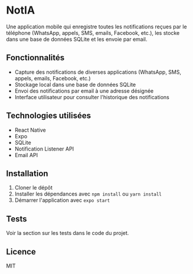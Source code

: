 # NotIA

Une application mobile qui enregistre toutes les notifications reçues par le téléphone (WhatsApp, appels, SMS, emails, Facebook, etc.), les stocke dans une base de données SQLite et les envoie par email.

## Fonctionnalités

- Capture des notifications de diverses applications (WhatsApp, SMS, appels, emails, Facebook, etc.)
- Stockage local dans une base de données SQLite
- Envoi des notifications par email à une adresse désignée
- Interface utilisateur pour consulter l'historique des notifications

## Technologies utilisées

- React Native
- Expo
- SQLite
- Notification Listener API
- Email API

## Installation

1. Cloner le dépôt
2. Installer les dépendances avec `npm install` ou `yarn install`
3. Démarrer l'application avec `expo start`

## Tests

Voir la section sur les tests dans le code du projet.

## Licence

MIT
